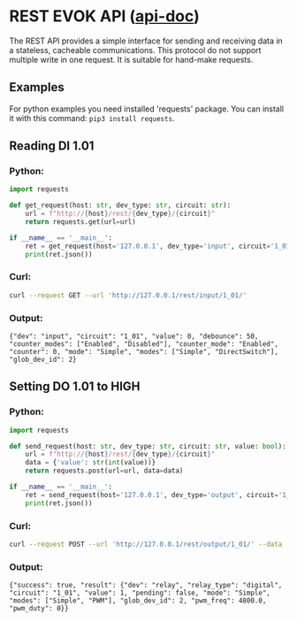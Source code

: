 # REST EVOK API ([api-doc]())

The REST API provides a simple interface for sending and receiving data in a stateless, cacheable communications.
This protocol do not support multiple write in one request.
It is suitable for hand-make requests.

## Examples

For python examples you need installed 'requests' package.
You can install it with this command: `pip3 install requests`.

## Reading DI 1.01

### Python:
```python
import requests

def get_request(host: str, dev_type: str, circuit: str):
    url = f"http://{host}/rest/{dev_type}/{circuit}"
    return requests.get(url=url)

if __name__ == '__main__':
    ret = get_request(host='127.0.0.1', dev_type='input', circuit='1_01')
    print(ret.json())
```

### Curl:
```bash
curl --request GET --url 'http://127.0.0.1/rest/input/1_01/'
```

### Output:
```
{"dev": "input", "circuit": "1_01", "value": 0, "debounce": 50, "counter_modes": ["Enabled", "Disabled"], "counter_mode": "Enabled", "counter": 0, "mode": "Simple", "modes": ["Simple", "DirectSwitch"], "glob_dev_id": 2}
```


## Setting DO 1.01 to HIGH

### Python:
```python
import requests

def send_request(host: str, dev_type: str, circuit: str, value: bool):
    url = f"http://{host}/rest/{dev_type}/{circuit}"
    data = {'value': str(int(value))}
    return requests.post(url=url, data=data)

if __name__ == '__main__':
    ret = send_request(host='127.0.0.1', dev_type='output', circuit='1_01', value=True)
    print(ret.json())
```

### Curl:
```bash
curl --request POST --url 'http://127.0.0.1/rest/output/1_01/' --data 'value=1'
```

### Output:
```
{"success": true, "result": {"dev": "relay", "relay_type": "digital", "circuit": "1_01", "value": 1, "pending": false, "mode": "Simple", "modes": ["Simple", "PWM"], "glob_dev_id": 2, "pwm_freq": 4800.0, "pwm_duty": 0}}
```
